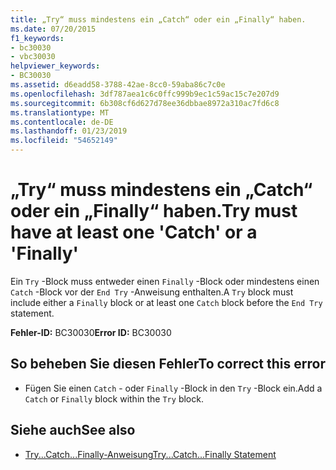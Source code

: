 ```yaml
---
title: „Try“ muss mindestens ein „Catch“ oder ein „Finally“ haben.
ms.date: 07/20/2015
f1_keywords:
- bc30030
- vbc30030
helpviewer_keywords:
- BC30030
ms.assetid: d6eadd58-3788-42ae-8cc0-59aba86c7c0e
ms.openlocfilehash: 3df787aea1c6c0ffc999b9ec1c59ac15c7e207d9
ms.sourcegitcommit: 6b308cf6d627d78ee36dbbae8972a310ac7fd6c8
ms.translationtype: MT
ms.contentlocale: de-DE
ms.lasthandoff: 01/23/2019
ms.locfileid: "54652149"
---
```

# <a name="try-must-have-at-least-one-catch-or-a-finally"></a><span data-ttu-id="9d4b7-102">„Try“ muss mindestens ein „Catch“ oder ein „Finally“ haben.</span><span class="sxs-lookup"><span data-stu-id="9d4b7-102">Try must have at least one 'Catch' or a 'Finally'</span></span>
<span data-ttu-id="9d4b7-103">Ein `Try` -Block muss entweder einen `Finally` -Block oder mindestens einen `Catch` -Block vor der `End Try` -Anweisung enthalten.</span><span class="sxs-lookup"><span data-stu-id="9d4b7-103">A `Try` block must include either a `Finally` block or at least one `Catch` block before the `End Try` statement.</span></span>  
  
 <span data-ttu-id="9d4b7-104">**Fehler-ID:** BC30030</span><span class="sxs-lookup"><span data-stu-id="9d4b7-104">**Error ID:** BC30030</span></span>  
  
## <a name="to-correct-this-error"></a><span data-ttu-id="9d4b7-105">So beheben Sie diesen Fehler</span><span class="sxs-lookup"><span data-stu-id="9d4b7-105">To correct this error</span></span>  
  
-   <span data-ttu-id="9d4b7-106">Fügen Sie einen `Catch` - oder `Finally` -Block in den `Try` -Block ein.</span><span class="sxs-lookup"><span data-stu-id="9d4b7-106">Add a `Catch` or `Finally` block within the `Try` block.</span></span>  
  
## <a name="see-also"></a><span data-ttu-id="9d4b7-107">Siehe auch</span><span class="sxs-lookup"><span data-stu-id="9d4b7-107">See also</span></span>
- [<span data-ttu-id="9d4b7-108">Try...Catch...Finally-Anweisung</span><span class="sxs-lookup"><span data-stu-id="9d4b7-108">Try...Catch...Finally Statement</span></span>](../../visual-basic/language-reference/statements/try-catch-finally-statement.md)
